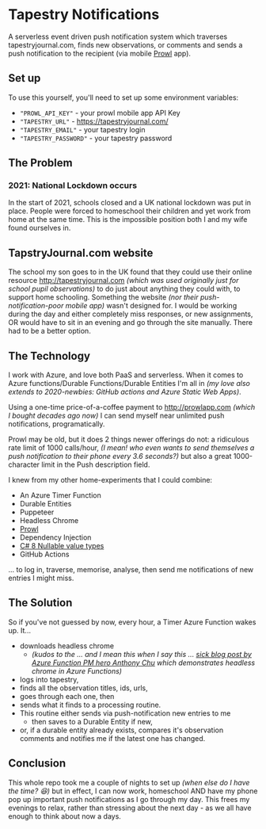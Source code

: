 # Tapestry Notifications

A serverless event driven push notification system which traverses tapestryjournal.com, finds new observations, or comments and sends a push notification to the recipient (via mobile [Prowl](https://www.prowlapp.com) app).

## Set up

To use this yourself, you'll need to set up some environment variables:

* `"PROWL_API_KEY"` - your prowl mobile app API Key
* `"TAPESTRY_URL"` - <https://tapestryjournal.com/>
* `"TAPESTRY_EMAIL"` - your tapestry login
* `"TAPESTRY_PASSWORD"` - your tapestry password

## The Problem

### 2021: National Lockdown occurs

In the start of 2021, schools closed and a UK national lockdown was put in place. People were forced to homeschool their children and yet work from home at the same time. This is the impossible position both I and my wife found ourselves in.

## TapstryJournal.com website

The school my son goes to in the UK found that they could use their online resource <http://tapestryjournal.com> *(which was used originally just for school pupil observations)* to do just about anything they could with, to support home schooling. Something the website *(nor their push-notification-poor mobile app)* wasn't designed for. I would be working during the day and either completely miss responses, or new assignments, OR would have to sit in an evening and go through the site manually. There had to be a better option.

## The Technology

I work with Azure, and love both PaaS and serverless. When it comes to Azure functions/Durable Functions/Durable Entities I'm all in *(my love also extends to 2020-newbies: GitHub actions and Azure Static Web Apps)*.

Using a one-time price-of-a-coffee payment to <http://prowlapp.com> *(which I bought decades ago now)* I can send myself near unlimited push notifications, programatically.

Prowl may be old, but it does 2 things newer offerings do not: a ridiculous rate limit of 1000 calls/hour, *(I mean! who even wants to send themselves a push notification to their phone every 3.6 seconds?)* but also a great 1000-character limit in the Push description field.

I knew from my other home-experiments that I could combine:

* An Azure Timer Function
* Durable Entities
* Puppeteer
* Headless Chrome
* [Prowl](https://www.prowlapp.com)
* Dependency Injection
* [C# 8 Nullable value types](https://docs.microsoft.com/en-us/dotnet/csharp/language-reference/builtin-types/nullable-value-types)
* GitHub Actions

... to log in, traverse, memorise, analyse, then send me notifications of new entries I might miss.

## The Solution

So if you've not guessed by now, every hour, a Timer Azure Function wakes up. It... 

* downloads headless chrome
  * *(kudos to the ... and I mean this when I say this ... [sick blog post by Azure Function PM hero Anthony Chu](https://anthonychu.ca/post/azure-functions-puppeteer-pdf-razor-template/) which demonstrates headless chrome in Azure Functions)*
* logs into tapestry, 
* finds all the observation titles, ids, urls, 
* goes through each one, then 
* sends what it finds to a processing routine. 
* This routine either sends via push-notification new entries to me
  * then saves to a Durable Entity if new, 
* or, if a durable entity already exists, compares it's observation comments and notifies me if the latest one has changed.

## Conclusion

This whole repo took me a couple of nights to set up *(when else do I have the time? 😆)* but in effect, I can now work, homeschool AND have my phone pop up important push notifications as I go through my day. This frees my evenings to relax, rather than stressing about the next day - as we all have enough to think about now a days.